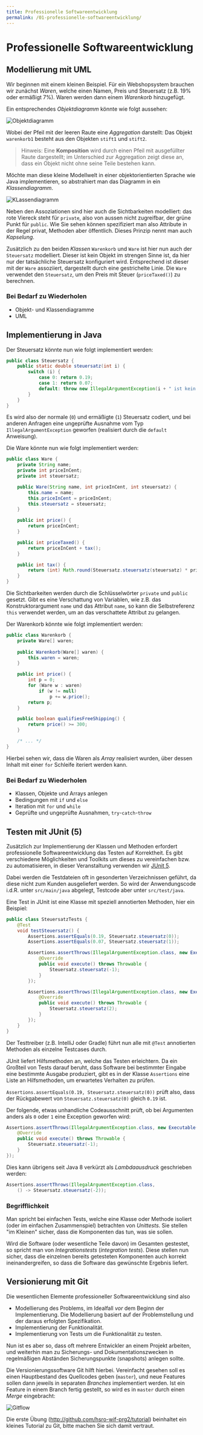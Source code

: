 ```yaml
---
title: Professionelle Softwareentwicklung
permalink: /01-professionelle-softwareentwicklung/
---
```


# Professionelle Softwareentwicklung

## Modellierung mit UML

Wir beginnen mit einem kleinen Beispiel.
Für ein Webshopsystem brauchen wir zunächst _Waren_, welche einen Namen, Preis und Steuersatz (z.B. 19% oder ermäßigt 7%).
Waren werden dann einem _Warenkorb_ hinzugefügt.

Ein entsprechendes _Objektdiagramm_ könnte wie folgt aussehen:

![Objektdiagramm]({{site.baseurl}}/01-professionelle-softwareentwicklung/objektdiagramm.svg)

Wobei der Pfeil mit der leeren Raute eine _Aggregation_ darstellt: Das Objekt `warenkorb1` besteht aus den Objekten `stift1` und `stift2`.

> Hinweis: Eine __Komposition__ wird durch einen Pfeil mit ausgefüllter Raute dargestellt; im Unterschied zur Aggregation zeigt diese an, dass ein Objekt nicht ohne seine Teile bestehen kann.

Möchte man diese kleine Modellwelt in einer objektorientierten Sprache wie Java implementieren, so abstrahiert man das Diagramm in ein _Klassendiagramm_.


![KLassendiagramm]({{site.baseurl}}/01-professionelle-softwareentwicklung/klassendiagramm.svg)

Neben den Assoziationen sind hier auch die Sichtbarkeiten modelliert: das rote Viereck steht für `private`, also von aussen nicht zugreifbar, der grüne Punkt für `public`.
Wie Sie sehen können spezifiziert man also Attribute in der Regel privat, Methoden aber öffentlich.
Dieses Prinzip nennt man auch _Kapselung_.

Zusätzlich zu den beiden _Klassen_ `Warenkorb` und `Ware` ist hier nun auch der `Steuersatz` modelliert.
Dieser ist kein Objekt im strengen Sinne ist, da hier nur der tatsächliche Steuersatz konfiguriert wird.
Entsprechend ist dieser mit der `Ware` assoziiert, dargestellt durch eine gestrichelte Linie.
Die `Ware` verwendet den `Steuersatz`, um den Preis mit Steuer (`priceTaxed()`) zu berechnen.


### Bei Bedarf zu Wiederholen

- Objekt- und Klassendiagramme
- UML


## Implementierung in Java

Der Steuersatz könnte nun wie folgt implementiert werden:

```java
public class Steuersatz {
	public static double steuersatz(int i) {
		switch (i) {
			case 0: return 0.19;
			case 1: return 0.07;
			default: throw new IllegalArgumentException(i + " ist kein gültiger Steuersatz");
		}
	}
}
```

Es wird also der normale (`0`) und ermäßigte (`1`) Steuersatz codiert, und bei anderen Anfragen eine ungeprüfte Ausnahme vom Typ `IllegalArgumentException` geworfen (realisiert durch die `default` Anweisung).

Die Ware könnte nun wie folgt implementiert werden:

```java
public class Ware {
	private String name;
	private int priceInCent;
	private int steuersatz;

	public Ware(String name, int priceInCent, int steuersatz) {
		this.name = name;
		this.priceInCent = priceInCent;
		this.steuersatz = steuersatz;
	}

	public int price() {
		return priceInCent;
	}

	public int priceTaxed() {
		return priceInCent + tax();
	}

	public int tax() {
		return (int) Math.round(Steuersatz.steuersatz(steuersatz) * priceInCent);
	}
}
```

Die Sichtbarkeiten werden durch die Schlüsselwörter `private` und `public` gesetzt.
Gibt es eine Verschattung von Variablen, wie z.B. das Konstruktorargument `name` und das Attribut `name`, so kann die Selbstreferenz `this` verwendet werden, um an das verschattete Attribut zu gelangen.

Der Warenkorb könnte wie folgt implementiert werden:

```java
public class Warenkorb {
	private Ware[] waren;
	
	public Warenkorb(Ware[] waren) {
		this.waren = waren;
	}

	public int price() {
		int p = 0;
		for (Ware w : waren)
			if (w != null)
				p += w.price();
		return p;
	}

	public boolean qualifiesFreeShipping() {
		return price() >= 300;
	}

	/* ... */
}
```

Hierbei sehen wir, dass die Waren als _Array_ realisiert wurden, über dessen Inhalt mit einer `for` Schleife iteriert werden kann.


### Bei Bedarf zu Wiederholen

- Klassen, Objekte und Arrays anlegen
- Bedingungen mit `if` und `else`
- Iteration mit `for` und `while`
- Geprüfte und ungeprüfte Ausnahmen, `try`-`catch`-`throw`


## Testen mit JUnit (5)

Zusätzlich zur Implementierung der Klassen und Methoden erfordert professionelle Softwareentwicklung das Testen auf Korrektheit.
Es gibt verschiedene Möglichkeiten und Toolkits um dieses zu vereinfachen bzw. zu automatisieren, in dieser Veranstaltung verwenden wir [JUnit 5](https://junit.org/junit5/docs/current/user-guide/).

Dabei werden die Testdateien oft in gesonderten Verzeichnissen geführt, da diese nicht zum Kunden ausgeliefert werden.
So wird der Anwendungscode i.d.R. unter `src/main/java` abgelegt, Testcode aber unter `src/test/java`.

Eine Test in JUnit ist eine Klasse mit speziell annotierten Methoden, hier ein Beispiel:

```java
public class SteuersatzTests {
	@Test
	void testSteuersatz() {
		Assertions.assertEquals(0.19, Steuersatz.steuersatz(0));
		Assertions.assertEquals(0.07, Steuersatz.steuersatz(1));

		Assertions.assertThrows(IllegalArgumentException.class, new Executable() {
			@Override
			public void execute() throws Throwable {
				Steuersatz.steuersatz(-1);
			}
		});

		Assertions.assertThrows(IllegalArgumentException.class, new Executable() {
			@Override
			public void execute() throws Throwable {
				Steuersatz.steuersatz(2);
			}
		});
	}
}
```

Der Testtreiber (z.B. IntelliJ oder Gradle) führt nun alle mit `@Test` annotierten Methoden als einzelne Testcases durch.

JUnit liefert Hilfsmethoden an, welche das Testen erleichtern.
Da ein Großteil von Tests darauf beruht, dass Software bei bestimmter Eingabe eine bestimmte Ausgabe produziert, gibt es in der Klasse `Assertions` eine Liste an Hilfsmethoden, um erwartetes Verhalten zu prüfen.

`Assertions.assertEquals(0.19, Steuersatz.steuersatz(0))` prüft also, dass der Rückgabewert von `Steuersatz.steuersatz(0)` gleich `0.19` ist.

Der folgende, etwas unhandliche Codeausschnitt prüft, ob bei Argumenten anders als `0` oder `1` eine Exception geworfen wird:

```java
Assertions.assertThrows(IllegalArgumentException.class, new Executable() {
	@Override
	public void execute() throws Throwable {
		Steuersatz.steuersatz(-1);
	}
});
```

Dies kann übrigens seit Java 8 verkürzt als _Lambdaausdruck_ geschrieben werden:

```java
Assertions.assertThrows(IllegalArgumentException.class, 
	() -> Steuersatz.steuersatz(-2));
```

### Begrifflichkeit

Man spricht bei einfachen Tests, welche eine Klasse oder Methode isoliert (oder im einfachen Zusammenspiel) betrachten von _Unittests_.
Sie stellen "im Kleinen" sicher, dass die Komponenten das tun, was sie sollen.

Wird die Software (oder wesentliche Teile davon) im Gesamten gestestet, so spricht man von _Integrationstests_ (_integration tests_).
Diese stellen nun sicher, dass die einzelnen bereits getesteten Komponenten auch korrekt ineinandergreifen, so dass die Software das gewünschte Ergebnis liefert.


## Versionierung mit Git

Die wesentlichen Elemente professioneller Softwareentwicklung sind also 

- Modellierung des Problems, im Idealfall _vor_ dem Beginn der Implementierung.
	Die Modellierung basiert auf der Problemstellung und der daraus erfolgten Spezifikation.
- Implementierung der Funktionalität.
- Implementierung von Tests um die Funktionalität zu testen.


Nun ist es aber so, dass oft mehrere Entwickler an einem Projekt arbeiten, und weiterhin man zu Sicherungs- und Dokumentationszwecken in regelmäßigen Abständen Sicherungspunkte (snapshots) anlegen sollte.

Die Versionierungssoftware Git hilft hierbei.
Vereinfacht gesehen soll es einen Hauptbestand des Quellcodes geben (`master`), und neue Features sollen dann jeweils in separaten _Branches_ implementiert werden.
Ist ein Feature in einem Branch fertig gestellt, so wird es in `master` durch einen _Merge_ eingebracht:

![Gitflow]({{site.baseurl}}/01-professionelle-softwareentwicklung/cd-workflow-basic.png)

Die erste Übung (<http://github.com/hsro-wif-prg2/tutorial>) beinhaltet ein kleines Tutorial zu Git, bitte machen Sie sich damit vertraut.
